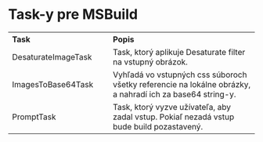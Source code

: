 # Task-y pre MSBuild

<table border="0" cellpadding="3" cellspacing="0" width="100%">
    <tr>
        <th align="left" width="190">
            Task
        </th>
        <th align="left">
            Popis
        </th>
    </tr>
	<tr>
        <td>
            DesaturateImageTask
        </td>
        <td>
            Task, ktorý aplikuje Desaturate filter na vstupný obrázok.
        </td>
    </tr>	
	<tr>
        <td>
            ImagesToBase64Task
        </td>
        <td>
            Vyhľadá vo vstupných css súboroch všetky referencie na lokálne obrázky, a nahradí ich za base64 string-y.
        </td>
    </tr>	
	<tr>
        <td>
            PromptTask
        </td>
        <td>
            Task, ktorý vyzve užívateľa, aby zadal vstup. Pokiaľ nezadá vstup bude build pozastavený.
        </td>
    </tr>		
</table>

